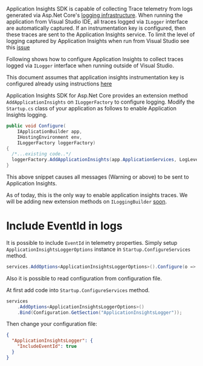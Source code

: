 Application Insights SDK is capable of collecting Trace telemetry from logs generated via Asp.Net Core's [logging infrastructure](https://docs.microsoft.com/en-us/aspnet/core/fundamentals/logging).
When running the application from Visual Studio IDE, all traces logged via `ILogger` interface are automatically captured. If an instrumentation key is configured, then these traces are sent to the Application Insights service. To limit the level of logging captured by Application Insights when run from Visual Studio see this [issue](https://github.com/Microsoft/ApplicationInsights-aspnetcore/issues/603)

Following shows how to configure Application Insights to collect traces logged via `ILogger` interface when running outside of Visual Studio.

This document assumes that application insights instrumentation key is configured already using instructions [here](https://github.com/Microsoft/ApplicationInsights-aspnetcore/wiki/Getting-Started-for-a-ASP.NET-CORE-2.0-WebApp) 

Application Insights SDK for Asp.Net Core provides an extension method `AddApplicationInsights` on `ILoggerFactory` to configure logging. Modify the `Startup.cs` class of your application as follows to enable Application Insights logging.

``` csharp
public void Configure(
    IApplicationBuilder app, 
    IHostingEnvironment env, 
    ILoggerFactory loggerFactory)
{
  /*...existing code..*/
  loggerFactory.AddApplicationInsights(app.ApplicationServices, LogLevel.Warning);
}
```

This above snippet causes all messages (Warning or above) to be sent to Application Insights. 

As of today, this is the only way to enable application insights traces. We will be adding new extension methods on `ILoggingBuilder` [soon](https://github.com/Microsoft/ApplicationInsights-aspnetcore/issues/536).

# Include EventId in logs

It is possible to include `EventId` in telemetry properties. Simply setup `ApplicationInsightsLoggerOptions` instance in `Startup.ConfigureServices` method.

``` csharp
services.AddOptions<ApplicationInsightsLoggerOptions>().Configure(o => o.IncludeEventId = true);
```

Also it is possible to read configuration from configuration file.

At first add code into `Startup.ConfigureServices` method.

``` csharp
services
    .AddOptions<ApplicationInsightsLoggerOptions>()
    .Bind(Configuration.GetSection("ApplicationInsightsLogger"));
```

Then change your configuration file:

``` json
{
  "ApplicationInsightsLogger": {
    "IncludeEventId": true
  }
}
```